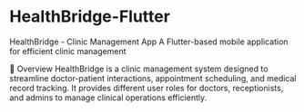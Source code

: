 # HealthBridge-Flutter

HealthBridge - Clinic Management App
A Flutter-based mobile application for efficient clinic management

📌 Overview
HealthBridge is a clinic management system designed to streamline doctor-patient interactions, appointment scheduling, and medical record tracking. It provides different user roles for doctors, receptionists, and admins to manage clinical operations efficiently.

